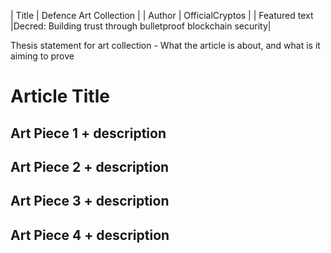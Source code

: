 | Title               | Defence Art Collection |
| Author              | OfficialCryptos |
| Featured text       |Decred: Building trust through bulletproof blockchain security|

Thesis statement for art collection - What the article is about, and what is it aiming to prove

# Article Title

## Art Piece 1 + description

## Art Piece 2 + description

## Art Piece 3 + description

## Art Piece 4 + description
